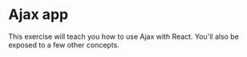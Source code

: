 # Ajax app

This exercise will teach you how to use Ajax with React. You'll also be exposed to a few other concepts.  

